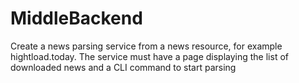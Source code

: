 # MiddleBackend
Create a news parsing service from a news resource, for example hightload.today. The service must have a page displaying the list of downloaded news and a CLI command to start parsing
